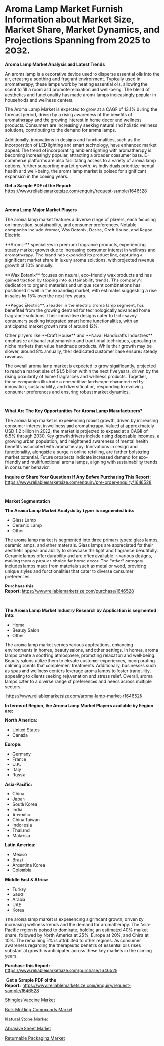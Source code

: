 <p><h1>Aroma Lamp Market Furnish Information about Market Size, Market Share, Market Dynamics, and Projections Spanning from 2025 to 2032.</h1></p><p><strong>Aroma Lamp Market Analysis and Latest Trends</strong></p>
<p><p>An aroma lamp is a decorative device used to disperse essential oils into the air, creating a soothing and fragrant environment. Typically used in aromatherapy, these lamps work by heating essential oils, allowing the scent to fill a room and promote relaxation and well-being. The blend of aesthetics and functionality has made aroma lamps increasingly popular in households and wellness centers.</p><p>The Aroma Lamp Market is expected to grow at a CAGR of 13.1% during the forecast period, driven by a rising awareness of the benefits of aromatherapy and the growing interest in home decor and wellness products. Consumers are increasingly seeking natural and holistic wellness solutions, contributing to the demand for aroma lamps. </p><p>Additionally, innovations in designs and functionalities, such as the incorporation of LED lighting and smart technology, have enhanced market appeal. The trend of incorporating ambient lighting with aromatherapy is becoming increasingly popular, attracting a broader consumer base. E-commerce platforms are also facilitating access to a variety of aroma lamp options, further supporting market growth. As individuals prioritize mental health and well-being, the aroma lamp market is poised for significant expansion in the coming years.</p></p>
<p><strong>Get a Sample PDF of the Report:&nbsp;</strong> <a href="https://www.reliablemarketsize.com/enquiry/request-sample/1646528?utm_campaign=2034&utm_medium=2&utm_source=Github&utm_content=ia&utm_term=09022025&utm_id=aroma-lamp">https://www.reliablemarketsize.com/enquiry/request-sample/1646528</a></p>
<p>&nbsp;</p>
<p><strong>Aroma Lamp Major Market Players</strong></p>
<p><p>The aroma lamp market features a diverse range of players, each focusing on innovation, sustainability, and consumer preferences. Notable companies include Aromar, Wax Botanix, Desire, Craft House, and Kegao Electric.</p><p>**Aromar** specializes in premium fragrance products, experiencing steady market growth due to increasing consumer interest in wellness and aromatherapy. The brand has expanded its product line, capturing a significant market share in luxury aroma solutions, with projected revenue growth of 10% annually.</p><p>**Wax Botanix** focuses on natural, eco-friendly wax products and has gained traction by tapping into sustainability trends. The company's dedication to organic materials and unique scent combinations has positioned it well in the expanding market, with estimates suggesting a rise in sales by 15% over the next few years.</p><p>**Kegao Electric**, a leader in the electric aroma lamp segment, has benefited from the growing demand for technologically advanced home fragrance solutions. Their innovative designs cater to tech-savvy consumers seeking integrated smart home functionalities, with an anticipated market growth rate of around 12%.</p><p>Other players like **Craft House** and **Naval Handicrafts Industries** emphasize artisanal craftsmanship and traditional techniques, appealing to niche markets that value handmade products. While their growth may be slower, around 8% annually, their dedicated customer base ensures steady revenue.</p><p>The overall aroma lamp market is expected to grow significantly, projected to reach a market size of $1.5 billion within the next five years, driven by the rising popularity of home fragrances and wellness products. Together, these companies illustrate a competitive landscape characterized by innovation, sustainability, and diversification, responding to evolving consumer preferences and ensuring robust market dynamics.</p></p>
<p>&nbsp;</p>
<p><strong>What Are The Key Opportunities For Aroma Lamp Manufacturers?</strong></p>
<p><p>The aroma lamp market is experiencing robust growth, driven by increasing consumer interest in wellness and aromatherapy. Valued at approximately USD 1.2 billion in 2022, the market is projected to expand at a CAGR of 6.5% through 2030. Key growth drivers include rising disposable incomes, a growing urban population, and heightened awareness of mental health benefits associated with aromatherapy. Innovations in design and functionality, alongside a surge in online retailing, are further bolstering market potential. Future prospects indicate increased demand for eco-friendly and multifunctional aroma lamps, aligning with sustainability trends in consumer behavior.</p></p>
<p><strong>Inquire or Share Your Questions If Any Before Purchasing This Report:</strong> <a href="https://www.reliablemarketsize.com/enquiry/pre-order-enquiry/1646528?utm_campaign=2034&utm_medium=2&utm_source=Github&utm_content=ia&utm_term=09022025&utm_id=aroma-lamp">https://www.reliablemarketsize.com/enquiry/pre-order-enquiry/1646528</a></p>
<p>&nbsp;</p>
<p><strong>Market Segmentation</strong></p>
<p><strong>The Aroma Lamp Market Analysis by types is segmented into:</strong></p>
<p><ul><li>Glass Lamp</li><li>Ceramic Lamp</li><li>Other</li></ul></p>
<p><p>The aroma lamp market is segmented into three primary types: glass lamps, ceramic lamps, and other materials. Glass lamps are appreciated for their aesthetic appeal and ability to showcase the light and fragrance beautifully. Ceramic lamps offer durability and are often available in various designs, making them a popular choice for home decor. The "other" category includes lamps made from materials such as metal or wood, providing unique styles and functionalities that cater to diverse consumer preferences.</p></p>
<p><strong>Purchase this Report:&nbsp;</strong><a href="https://www.reliablemarketsize.com/purchase/1646528?utm_campaign=2034&utm_medium=2&utm_source=Github&utm_content=ia&utm_term=09022025&utm_id=aroma-lamp">https://www.reliablemarketsize.com/purchase/1646528</a></p>
<p>&nbsp;</p>
<p><strong>The Aroma Lamp Market Industry Research by Application is segmented into:</strong></p>
<p><ul><li>Home</li><li>Beauty Salon</li><li>Other</li></ul></p>
<p><p>The aroma lamp market serves various applications, enhancing environments in homes, beauty salons, and other settings. In homes, aroma lamps create a soothing atmosphere, promoting relaxation and well-being. Beauty salons utilize them to elevate customer experiences, incorporating calming scents that complement treatments. Additionally, businesses such as spas and wellness centers leverage aroma lamps to foster tranquility, appealing to clients seeking rejuvenation and stress relief. Overall, aroma lamps cater to a diverse range of preferences and needs across multiple sectors.</p></p>
<p><a href="https://www.reliablemarketsize.com/aroma-lamp-market-r1646528?utm_campaign=2034&utm_medium=2&utm_source=Github&utm_content=ia&utm_term=09022025&utm_id=aroma-lamp">&nbsp;https://www.reliablemarketsize.com/aroma-lamp-market-r1646528</a></p>
<p><strong>In terms of Region, the Aroma Lamp Market Players available by Region are:</strong></p>
<p>
    <p> <strong> North America: </strong>
        <ul>
            <li>United States</li>
            <li>Canada</li>
        </ul>
        </p> 
    <p> <strong> Europe: </strong>
        <ul>
            <li>Germany</li>
            <li>France</li>
            <li>U.K.</li>
            <li>Italy</li>
            <li>Russia</li>
        </ul>
        </p> 
    <p> <strong> Asia-Pacific: </strong>
        <ul>
            <li>China</li>
            <li>Japan</li>
            <li>South Korea</li>
            <li>India</li>
            <li>Australia</li>
            <li>China Taiwan</li>
            <li>Indonesia</li>
            <li>Thailand</li>
            <li>Malaysia</li>
        </ul>
        </p> 
    <p> <strong> Latin America: </strong>
        <ul>
            <li>Mexico</li>
            <li>Brazil</li>
            <li>Argentina Korea</li>
            <li>Colombia</li>
        </ul>
        </p> 
    <p> <strong> Middle East & Africa: </strong>
        <ul>
            <li>Turkey</li>
            <li>Saudi</li>
            <li>Arabia</li>
            <li>UAE</li>
            <li>Korea</li>
        </ul>
    </p>
    </p>
<p><p>The aroma lamp market is experiencing significant growth, driven by increasing wellness trends and the demand for aromatherapy. The Asia-Pacific region is poised to dominate, holding an estimated 40% market share, followed by North America at 25%, Europe at 20%, and China at 10%. The remaining 5% is attributed to other regions. As consumer awareness regarding the therapeutic benefits of essential oils rises, substantial growth is anticipated across these key markets in the coming years.</p></p>
<p><strong>Purchase this Report: </strong><a href="https://www.reliablemarketsize.com/purchase/1646528?utm_campaign=2034&utm_medium=2&utm_source=Github&utm_content=ia&utm_term=09022025&utm_id=aroma-lamp">https://www.reliablemarketsize.com/purchase/1646528</a></p>
<p>&nbsp;<strong>Get a Sample PDF of the Report:&nbsp;&nbsp;</strong><a href="https://www.reliablemarketsize.com/enquiry/request-sample/1646528?utm_campaign=2034&utm_medium=2&utm_source=Github&utm_content=ia&utm_term=09022025&utm_id=aroma-lamp">https://www.reliablemarketsize.com/enquiry/request-sample/1646528</a></p>
<p><strong></strong></p>
<p><p><a href="https://www.linkedin.com/pulse/projected-revenue-market-growth-shingles-vaccine-industry-115-wgf7e?utm_campaign=2034&utm_medium=2&utm_source=Github&utm_content=ia&utm_term=09022025&utm_id=aroma-lamp">Shingles Vaccine Market</a></p><p><a href="https://www.linkedin.com/pulse/future-trends-global-bulk-molding-compounds-market-insights-cyfee?utm_campaign=2034&utm_medium=2&utm_source=Github&utm_content=ia&utm_term=09022025&utm_id=aroma-lamp">Bulk Molding Compounds Market</a></p><p><a href="https://www.linkedin.com/pulse/natural-stone-market-projections-insights-valuation-cagr-106-m2y0e?utm_campaign=2034&utm_medium=2&utm_source=Github&utm_content=ia&utm_term=09022025&utm_id=aroma-lamp">Natural Stone Market</a></p><p><a href="https://www.linkedin.com/pulse/market-dynamics-abrasive-sheet-projected-53-cagr-from-2025-2032-1nbxe?utm_campaign=2034&utm_medium=2&utm_source=Github&utm_content=ia&utm_term=09022025&utm_id=aroma-lamp">Abrasive Sheet Market</a></p><p><a href="https://www.linkedin.com/pulse/thorough-competitor-analysis-returnable-packaging-market-2025-2032-qwere?utm_campaign=2034&utm_medium=2&utm_source=Github&utm_content=ia&utm_term=09022025&utm_id=aroma-lamp">Returnable Packaging Market</a></p></p>